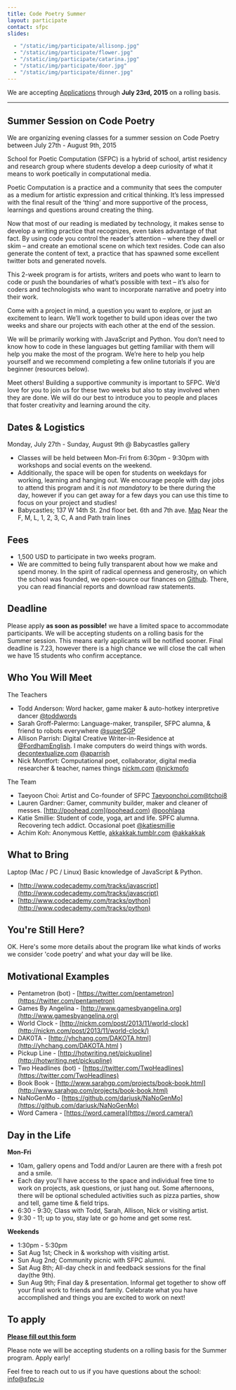 ```yaml
---
title: Code Poetry Summer
layout: participate
contact: sfpc
slides:

  - "/static/img/participate/allisonp.jpg"
  - "/static/img/participate/flower.jpg"
  - "/static/img/participate/catarina.jpg"
  - "/static/img/participate/door.jpg"
  - "/static/img/participate/dinner.jpg"
---
```


<div class="alert alert-success" role="alert">
We are accepting <a href="http://goo.gl/forms/D0d2sXVUc3">Applications</a> through <b>July 23rd, 2015</b> on a rolling basis.
</div>


***

## Summer Session on Code Poetry


We are organizing evening classes for a summer session on Code Poetry between July 27th - August 9th, 2015

School for Poetic Computation (SFPC) is a hybrid of school, artist residency and research group where students develop a deep curiosity of what it means to work poetically in computational media.

Poetic Computation is a practice and a community that sees the computer as a medium for artistic expression and critical thinking. It’s less impressed with the final result of the ‘thing’ and more supportive of the process, learnings and questions around creating the thing.

Now that most of our reading is mediated by technology, it makes sense to develop a writing practice that recognizes, even takes advantage of that fact. By using code you control the reader’s attention – where they dwell or skim – and create an emotional scene on which text resides. Code can also generate the content of text, a practice that has spawned some excellent twitter bots and generated novels.

This 2-week program is for artists, writers and poets who want to learn to code or push the boundaries of what’s possible with text – it’s also for coders and technologists who want to incorporate narrative and poetry into their work.

Come with a project in mind, a question you want to explore, or just an excitement to learn. We’ll work together to build upon ideas over the two weeks and share our projects with each other at the end of the session.

We will be primarily working with JavaScript and Python. You don’t need to know how to code in these languages but getting familiar with them will help you make the most of the program. We’re here to help you help yourself and we recommend completing a few online tutorials if you are beginner (resources below).

Meet others! Building a supportive community is important to SFPC. We’d love for you to join us for these two weeks but also to stay involved when they are done. We will do our best to introduce you to people and places that foster creativity and learning around the city.

## Dates & Logistics
Monday, July 27th - Sunday, August 9th @ Babycastles gallery

- Classes will be held between Mon-Fri from 6:30pm - 9:30pm with workshops and social events on the weekend.
- Additionally, the space will be open for students on weekdays for working, learning and hanging out. We encourage people with day jobs to attend this program and it is *not mandatory* to be there during the day, however if you can get away for a few days you can use this time to focus on your project and studies!
- Babycastles; 137 W 14th St. 2nd floor bet. 6th and 7th ave. [Map](https://goo.gl/maps/zxhBL) Near the F, M, L, 1, 2, 3, C, A and Path train lines

## Fees
- 1,500 USD to participate in two weeks program.
- We are committed to being fully transparent about how we make and spend money. In the spirit of radical openness and generosity, on which the school was founded, we open-source our finances on [Github](https://github.com/SFPC/finance-and-administration).
There, you can read financial reports and download raw statements.

## Deadline
Please apply **as soon as possible!** we have a limited space to accommodate participants. We will be accepting students on a rolling basis for the Summer session. This means early applicants will be notified sooner. Final deadline is 7.23, however there is a high chance we will close the call when we have 15 students who confirm acceptance.


## Who You Will Meet

The Teachers

- Todd Anderson: Word hacker, game maker & auto-hotkey interpretive dancer [@toddwords](http://twitter.com/toddwords)
- Sarah Groff-Palermo: Language-maker, transpiler, SFPC alumna, & friend to robots everywhere [@superSGP](http://twitter.com/superSGP)
- Allison Parrish: Digital Creative Writer-in-Residence at [@FordhamEnglish](https://twitter.com/FordhamEnglish). I make computers do weird things with words. [decontextualize.com](http://decontextualize.com) [@aparrish](http://twitter.com/aparrish)
- Nick Montfort: Computational poet, collaborator, digital media researcher & teacher, names things [nickm.com](http://nickm.com) [@nickmofo](http://twitter.com/nickmofo)

The Team

- Taeyoon Choi: Artist and Co-founder of SFPC [Taeyoonchoi.com](http://taeyoonchoi.com)[@tchoi8](http://twitter.com/tchoi8)
- Lauren Gardner: Gamer, community builder, maker and cleaner of messes. [http://poohead.com](poohead.com) [@poohlaga](http://twitter.com/poohlaga)
- Katie Smillie: Student of code, yoga, art and life. SPFC alumna. Recovering tech addict. Occasional poet [@katiesmillie](http://twitter.com/katiesmillie)
- Achim Koh: Anonymous Kettle, [akkakkak.tumblr.com](http://akkakkak.tumblr.com) [@akkakkak](http://twitter.com/akkakkak)

## What to Bring
Laptop (Mac / PC / Linux)
Basic knowledge of JavaScript & Python.

- [http://www.codecademy.com/tracks/javascript](http://www.codecademy.com/tracks/javascript)
- [http://www.codecademy.com/tracks/python](http://www.codecademy.com/tracks/python)

## You're Still Here?
OK. Here's some more details about the program like what kinds of works we consider 'code poetry' and what your day will be like.

## Motivational Examples
- Pentametron (bot) - [https://twitter.com/pentametron](https://twitter.com/pentametron)
- Games By Angelina - [http://www.gamesbyangelina.org](http://www.gamesbyangelina.org)
- World Clock - [http://nickm.com/post/2013/11/world-clock](http://nickm.com/post/2013/11/world-clock/)
- DAK0TA - [http://yhchang.com/DAKOTA.html](http://yhchang.com/DAKOTA.html
)
- Pickup Line - [http://hotwriting.net/pickupline](http://hotwriting.net/pickupline)
- Two Headlines (bot) - [https://twitter.com/TwoHeadlines](https://twitter.com/TwoHeadlines)
- Book Book - [http://www.sarahgp.com/projects/book-book.html](http://www.sarahgp.com/projects/book-book.html)
- NaNoGenMo - [https://github.com/dariusk/NaNoGenMo](https://github.com/dariusk/NaNoGenMo)
- Word Camera - [https://word.camera](https://word.camera/)

## Day in the Life

**Mon-Fri**

- 10am, gallery opens and Todd and/or Lauren are there with a fresh pot and a smile.
- Each day you'll have access to the space and individual free time to work on projects, ask questions, or just hang out. Some afternoons, there will be optional scheduled activities such as pizza parties, show and tell, game time & field trips.
- 6:30 - 9:30; Class with Todd, Sarah, Allison, Nick or visiting artist.
- 9:30 - 11; up to you, stay late or go home and get some rest.

**Weekends**

- 1:30pm - 5:30pm
- Sat Aug 1st; Check in & workshop with visiting artist.
- Sun Aug 2nd; Community picnic with SFPC alumni.
- Sat Aug 8th; All-day check in and feedback sessions for the final day(the 9th).
- Sun Aug 9th; Final day & presentation. Informal get together to show off your final work to friends and family. Celebrate what you have accomplished and things you are excited to work on next!


## To apply
**[Please fill out this form](http://goo.gl/forms/D0d2sXVUc3)**

Please note we will be accepting students on a rolling basis for the Summer program. Apply early!


Feel free to reach out to us if you have questions about the school: [info@sfpc.io](mailto:info@sfpc.io)
